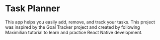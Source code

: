 # Task Planner
This app helps you easily add, remove, and track your tasks. This project was inspired by the Goal Tracker project and created by following Maximilian tutorial to learn and practice React Native development.
